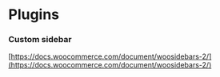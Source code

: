 # Plugins

### Custom sidebar

[https://docs.woocommerce.com/document/woosidebars-2/](https://docs.woocommerce.com/document/woosidebars-2/)

